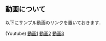 ## 動画について

以下にサンプル動画のリンクを置いておきます．

(Youtube)
[動画1](https://youtu.be/1zYmcVqC-CY)
[動画2](https://youtu.be/0EdG_1JUAm4)
[動画3](https://youtu.be/SSk_9kNe3sg)
